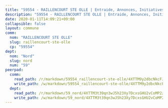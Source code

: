 ```yaml
---
title: "59554 - RAILLENCOURT STE OLLE | Entraide, Annonces, Initiatives"
description: "59554 - RAILLENCOURT STE OLLE | Entraide, Annonces, Initiatives"
date: 2020-01-11T14:09:21+09:00
collapsible: false
layout: commune
comm:
  nom: "RAILLENCOURT STE OLLE"
  slug: raillencourt-ste-olle
  cp: "59554"
dept:
  nom: "Nord"
  slug: nord
  num: "59"
peerpad:
  comm:
    read_path: /r/markdown/59554_raillencourt-ste-olle/4XTTM9y2dbcNkcFJGj7u2U9jUEY89nGxVztPp11KdhHdVYhmv
    write_path: /w/markdown/59554_raillencourt-ste-olle/4XTTM9y2dbcNkcFJGj7u2U9jUEY89nGxVztPp11KdhHdVYhmv-K3TgU9sgMEirRD7pieG2z5zMhxEFZA6KQZHJRAzMyTuxBrp5ZbUupRmRkwMH7ypNXsFPKfBdtCjnjWwFaQic1MHstvetX3gSG8fsSFYDYA4jkfdeydjbF9vqD9qR5PB8dytAZRqv
  dept:
    read_path: /r/markdown/59_nord/4XTTM3t39qn3wJ5h23Xy7DcxsGHU2vCoMP2z3iS4TUn3TrtdJ
    write_path: /w/markdown/59_nord/4XTTM3t39qn3wJ5h23Xy7DcxsGHU2vCoMP2z3iS4TUn3TrtdJ-K3TgTuZGkuZqXfr6fpmH7pGsMT6ndvZQMyRDze5QBt7XScLWHoBi246kLoDKpTH2Yo4f3AFSSJqGc2ozvNww7qPLqsDjpvahxCbQ6F5znbfjp6kVgaDcTYc9LyhwSfYuCevnvZUQ
---
```


